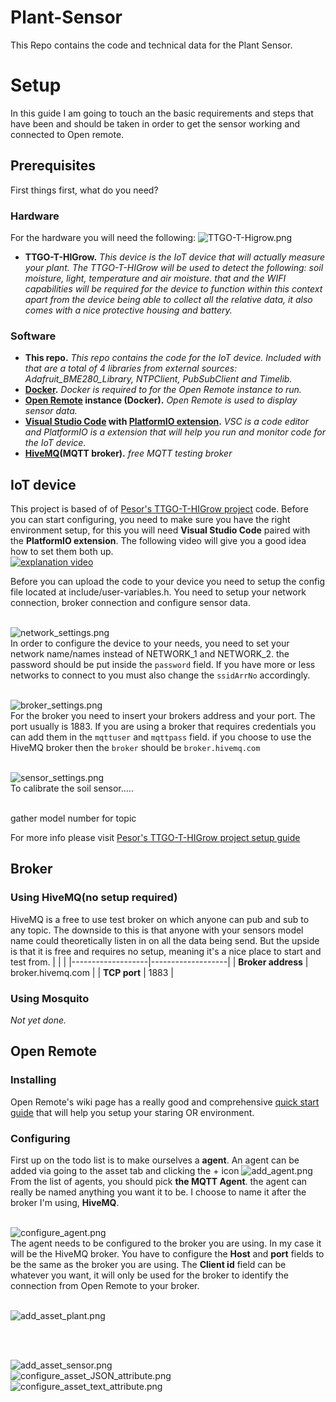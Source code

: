# Plant-Sensor
This Repo contains the code and technical data for the Plant Sensor.

# Setup
In this guide I am going to touch an the basic requirements and steps that have been and should be taken in order to get the sensor working and connected to Open remote.

## Prerequisites
First things first, what do you need?<br/>
### Hardware
For the hardware you will need the following:
![TTGO-T-Higrow.png](media/TTGO-T-Higrow.png)
-   **TTGO-T-HIGrow.** *This device is the IoT device that will actually measure your plant. The TTGO-T-HIGrow will be used to detect the following: soil moisture, light, temperature and air moisture. that and the WIFI capabilities will be required for the device to function within this context<br/> apart from the device being able to collect all the relative data, it also comes with a nice protective housing and battery.*<br/>

### Software

-   **This repo.** *This repo contains the code for the IoT device. Included with that are a total of 4 libraries from external sources: Adafruit_BME280_Library, NTPClient, PubSubClient and Timelib.*
-   **[Docker](https://docs.docker.com/desktop/windows/install/).** *Docker is required to for the Open Remote instance to run.*
-   **[Open Remote](https://github.com/openremote/openremote/blob/master/README.md) instance (Docker).** *Open Remote is used to display sensor data.*
-   **[Visual Studio Code](https://code.visualstudio.com/) with [PlatformIO extension](https://platformio.org/install/ide?install=vscode).** *VSC is a code editor and PlatformIO is a extension that will help you run and monitor code for the IoT device.*
-   **[HiveMQ](https://www.hivemq.com/public-mqtt-broker/)(MQTT broker).** *free MQTT testing broker*



## IoT device
This project is based of of [Pesor's TTGO-T-HIGrow project](https://github.com/pesor/TTGO-T-HIGrow) code. Before you can start configuring, you need to make sure you have the right environment setup, for this you will need **Visual Studio Code** paired with the **PlatformIO extension**. The following video will give you a good idea how to set them both up.<br/>
[![explanation video](https://img.youtube.com/vi/sm6QxJkWcSc/0.jpg)](https://youtu.be/sm6QxJkWcSc?t=263)
<br/>

Before you can upload the code to your device you need to setup the config file located at include/user-variables.h.
You need to setup your network connection, broker connection and configure sensor data.
<br/><br/>

![network_settings.png](media/network_settings.png)<br/>
In order to configure the device to your needs, you need to set your network name/names instead of NETWORK_1 and NETWORK_2. the password should be put inside the `password` field. If you have more or less networks to connect to you must also change the `ssidArrNo` accordingly.
<br/><br/>

![broker_settings.png](media/broker_settings.png)<br/>
For the broker you need to insert your brokers address and your port. The port usually is 1883.
If you are using a broker that requires credentials you can add them in the `mqttuser` and `mqttpass` field.
if you choose to use the HiveMQ broker then the `broker` should be `broker.hivemq.com`
<br/><br/>

![sensor_settings.png](media/sensor_settings.png)<br/>
To calibrate the soil sensor.....
<br/><br/>

gather model number for topic

For more info please visit [Pesor's TTGO-T-HIGrow project setup guide](https://github.com/pesor/TTGO-T-HIGrow/wiki/05.-user-variables.h)

## Broker
### Using HiveMQ(no setup required)
HiveMQ is a free to use test broker on which anyone can pub and sub to any topic. The downside to this is that anyone with your sensors model name could theoretically listen in on all the data being send. But the upside is that it is free and requires no setup, meaning it's a nice place to start and test from.
|                   |                   |
|-------------------|-------------------|
| **Broker address** | broker.hivemq.com |
| **TCP port**      | 1883              |

### Using Mosquito
*Not yet done.*

## Open Remote

### Installing 
Open Remote's wiki page has a really good and comprehensive [quick start guide](https://github.com/openremote/openremote/blob/master/README.md) that will help you setup your staring OR environment.

### Configuring
First up on the todo list is to make ourselves a **agent**. An agent can be added via going to the asset tab and clicking the + icon
![add_agent.png](media/add_agent.png)<br/>
From the list of agents, you should pick **the MQTT Agent**. the agent can really be named anything you want it to be. I choose to name it after the broker I'm using, **HiveMQ**.
<br/><br/>

![configure_agent.png](media/configure_agent.png)<br/>
The agent needs to be configured to the broker you are using. In my case it will be the HiveMQ broker. You have to configure the **Host** and **port** fields to be the same as the broker you are using. The **Client id** field can be whatever you want, it will only be used for the broker to identify the connection from Open Remote to your broker.
<br/><br/>

![add_asset_plant.png](media/add_asset_plant.png)<br/>

<br/><br/>

![add_asset_sensor.png](media/add_asset_sensor.png)<br/>
![configure_asset_JSON_attribute.png](media/configure_asset_JSON_attribute.png)<br/>
![configure_asset_text_attribute.png](media/configure_asset_text_attribute.png)<br/>